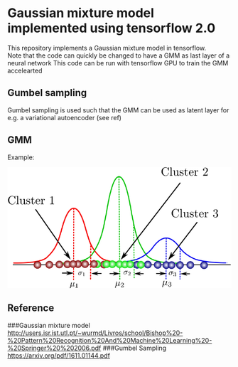 # Gaussian mixture model implemented using tensorflow 2.0

This repository implements a Gaussian mixture model in tensorflow.<br>
Note that the code can quickly be changed to have a GMM as last layer of a neural network
This code can be run with tensorflow GPU to train the GMM accelearted
## Gumbel sampling
Gumbel sampling is used such that the GMM can be used as latent layer for e.g. a variational autoencoder (see ref)

## GMM
Example:

<img src="images/GMM.png" width="600"></img>

## Reference
###Gaussian mixture model
http://users.isr.ist.utl.pt/~wurmd/Livros/school/Bishop%20-%20Pattern%20Recognition%20And%20Machine%20Learning%20-%20Springer%20%202006.pdf
###Gumbel Sampling
https://arxiv.org/pdf/1611.01144.pdf
